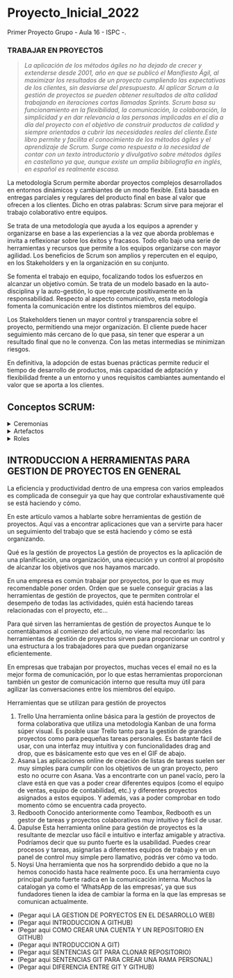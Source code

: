# Proyecto_Inicial_2022
Primer Proyecto Grupo - Aula 16 - ISPC -.
### TRABAJAR EN PROYECTOS

>_La aplicación de los métodos ágiles no ha dejado de crecer y extenderse desde 2001, año en que se publicó el Manifiesto Ágil, al maximizar los resultados de un proyecto cumpliendo las expectativas de los clientes, sin desviarse del presupuesto. Al aplicar Scrum a la gestión de proyectos se pueden obtener resultados de alta calidad trabajando en iteraciones cortas llamadas Sprints. Scrum basa su funcionamiento en la flexibilidad, la comunicación, la colaboración, la simplicidad y en dar relevancia a las personas implicadas en el día a día del proyecto con el objetivo de construir productos de calidad y siempre orientados a cubrir las necesidades reales del cliente.Este libro permite y facilita el conocimiento de los métodos ágiles y el aprendizaje de Scrum. Surge como respuesta a la necesidad de contar con un texto introductorio y divulgativo sobre métodos ágiles en castellano ya que, aunque existe un amplia bibliografía en inglés, en español es realmente escasa._

La metodología Scrum permite abordar proyectos complejos desarrollados en entornos dinámicos y cambiantes de un modo flexible. Está  basada en entregas parciales y regulares del producto final en base al valor que ofrecen a los clientes. Dicho en otras palabras: Scrum sirve para mejorar el trabajo colaborativo entre equipos.

Se trata de una metodología que ayuda a los equipos a aprender y organizarse en base a las experiencias a la vez que aborda problemas e invita a reflexionar sobre los éxitos y fracasos.  Todo ello bajo una serie de herramientas y recursos que permite a los equipos organizarse con mayor agilidad.
Los beneficios de Scrum son amplios y repercuten en el equipo, en los Stakeholders y en la organización en su conjunto.

Se fomenta el trabajo en equipo, focalizando todos los esfuerzos en alcanzar un objetivo común. Se trata de un modelo basado en la auto-disciplina y la auto-gestión, lo que repercute positivamente en la responsabilidad. Respecto al aspecto comunicativo, esta metodología fomenta la comunicación entre los distintos miembros del equipo.

Los Stakeholders tienen un mayor control y transparencia sobre el proyecto, permitiendo una mejor organización. El cliente puede hacer seguimiento más cercano de lo que pasa, sin tener que esperar a un resultado final que no le convenza. Con las metas intermedias se minimizan riesgos.

En definitiva, la adopción de estas buenas prácticas permite reducir el tiempo de desarrollo de productos, más capacidad de adptación y flexibilidad frente a un entorno y unos requisitos cambiantes aumentando el valor que se aporta a los clientes.

## Conceptos SCRUM:

<details><summary>Ceremonias</summary>
<p>
  
# ¿Cuáles son las ceremonias del Scrum?:

<img src="./images/ceremonias-scrum.png" alt="ceremonias-scrum" title="ceremonias-scrum">
Las ceremonias del scrum, o los eventos del scrum, son una parte importante del progeso ágil de un proyecto. Las cuatro ceremonias principales son las reuniones que tienen lugar en las iteraciones o sprints, y que pretenden asegurar el rápido y constante progreso del equipo Scrum, a la par que mejora continuamente su forma de trabajar.

1. Planificación del Sprint o Sprint Planning: 
La planificación del sprint, tiene lugar al comienzo de cada sprint. Para ello se reune al equipo scrum completo, y los integrantes deben ponerse de acuerdo sobre el trabajo a realizar durante el sprint. El Product Owner selecciona y prioriza los elementos más importantes del Product Backlog, explicando cada uno de los elementos seleccionados y su importancia al equipo Scrum.

2. Reuniones Scrum Diarias o Daily Meetings: 
El también conocido como Daily Stand-Up, requiere también de la presencia del equipo scrum completo, se reunirán durante nunca más de 15 minutos. Se alienta al equipo a reunirse de pie, para que la reunión no tarde más de lo necesario. En este tipo de reunión se pretende informar de manera rápida al resto del equipo sobre el progreso de cada miembro del equipo. Cada persona debe responder de forma concisa y concreta las siguiente preguntas: ¿Qué hiciste ayer? ¿En qué trabajarás hoy?
¿Qué obstáculos han surgido?. Estas reuniones ayudan a incrementar la responsabilidad dentro del grupo scrum, a elevar la eficiencia, y el progreso del equipo. Además, mediante estas reuniones el Scrum Master, puede conocer las necesidades y los obstáculos a los que se enfrenta el equipo. Es importante que todos los miembros escuchen a los demás, y no desviarse del tema, ni sobrepasar el tiempo máximo.

3. Sprint review: 
El Sprint Review, sucede al final de cada sprint, y requiere como las demás ceremonias, de la presencia de todo el equipo. La diferencia radica, en que a esta ceremonia, también pueden asistir otras partes interesadas. En esta ceremonia se comparte lo que se ha completado durante el sprint que justo ha terminado, esto se puede compartir con las otras partes interesadas (como puede ser el cliente o el usuario). Este momento es especialmente importante, para recibir retro-alimentación del cliente y del usuario, feedback, del que el Product Owner a su vez tomará nota, para incorporarlo en el Product Backlog (y así incoporarlo al siguiente sprint).

4. Retrospectiva: 
La Retrospectiva del sprint, también tiene lugar al final de cada sprint. Los que asisten a esta ceremonía son: el equipo de desarrollo y el Scrum Master. El Product Owner puede atender, pero no es obligatorio. El foco de atención de esta ceremonía es revisar la forma de trabajo del equipo durante el sprint que acaba de finalizar. Así los miembros se dan feedback entre sí, e intentan conjuntamente pensar en soluciones para sobrepasar los obstáculos, y pensar en mejoras en cuanto a la forma de trabajar. La ceremonía Retrospectiva se debería celebrar siempre al final de cada sprint, aunque el sprint haya ido perfectamente y el equipo sea feliz, el sprint se debe celebrar.
</p>
</details>

<details><summary>Artefactos</summary>

<p>

# ¿Qué son los artefactos del Scrum? (Scrum Artifacts):

<img src="./images/Artefactos-del-Scrum.png" alt="Artefactos del Scrum" title="Artefactos-del-Scrum">

Los artefactos del Scrum, contienen la información más importante para el equipo, tanto para ellos, como para todas las partes interesadas. Hay 3 artefactos principales del Scrum: el backlog del producto o lista de producto, el backlog del sprint o lista de objetivos pendientes del sprint y el incremento. Hay otros artefactos que pueden usarse dentro del equipo scrum, pero a éstos no se les considera fundamentales, entre estos distinguimos los listados de los objetivos cumplidos y el burndown chart o diagrama de quemado scrum.

1. Product Backlog o Lista de Producto: 
La Lista de Producto, rompe el producto en un listado dinámico de elementos obligatorios, entre los que se incluyen las características del producto, las mejoras del producto y los arreglos necesarios. El Producto Backlog se actualiza a menudo, para reflejar las últimas necesidades del mercado, o el feedback del cliente. El Product Backlog lo controla el Product Owner.

2. Sprint Backlog o Lista de Objetivos Pendientes del Sprint: 
El Sprint Backlog toma en cuenta elementos específicos del Product Backlog, en los que se centerará el sprint actual. Es por así llamarlo, una imagen del trabajo real que se está realizando en el momento. Se trata de un artefacto flexible, que se adapta a las necesidades, cambiando el orden del trabajo, quitando las tareas innecesarias, y agregando las que sean necesarias. Este listado lo supervisa el Scrum Master, y el Product Owner puede ayudarle a elaborarlo, finalmente es el equipo de desarrollo quien controla el listado.

3. Incremento: 
El incremento es el incremento del producto. Por ejemplo: una pieza que funciona del software que se está desarrollando, que representa a su vez un conjunto de elementos completados del backlog del producto. Debe estar alineado con la definición de hecho o DoD, y también debe ser aceptado por el product owner, quien decide si se lanzará.

4. Definición de Hecho ó DoD: 
La definición de hecho, la decide y define el equipo, y será aplicado a todos los elementos del producto y del product backlog. Es un listado de criterios que determinarán cuando a un elemento se le define como terminado 100%. Esta definición ayuda a obligar a un mínimo de calidad, calidad necesaria para la viabilidad del producto, lo que hará que el equipo no gaste tiempo de más en un sólo elemento.

5. Burndown chart o Diagrama de Quemado: 
El diagrama de quemado se usa para medir el progreso general de un proyecto. Da una visión a largo plazo del trabajo terminado y del trabajo por realizar. Mide la velocidad, y compara con el trabajo estimado con el trabajo realmente realizado, dando un aporte de realismo al equipo.
</p>
 
</details>

<details><summary>Roles</summary>
<p>

  # Un equipo Scrum siempre se compone de: (Roles)

- Un Product Owner (PO);
- Un Scrum Master (SM);
- Un equipo de desarrollo

<img src="./images/Scrum-agile-team-roles.png" alt="Scrum-agile-team-roles" title="Scrum-agile-team-roles">

Los equipos scrum son auto-gestionados y multidisciplinarios. Esto significa, que como equipo, ellos mismos deciden cual es el mejor camino a seguir, nadie de fuera del equipo decide sobre los pasos a seguir. Además, los equipos scrum poseen ellos mismos todas las habilidades necesarias para llevar a cabo su trabajo, sin necesidad de la intervención de un agente externo. Un equipo que ha alcanzado la madurez en scrum, se fundamenta en su habilidad organizativa, son capaces de auto-organizarse en todos los aspectos, tanto los técnicos como los funcionales.

- Product Owner:
El product owner es el responsable de clientes y usuarios del proyecto. Hay un PO por cada equipo Scrum. El PO es el encargado de mantener y gestionar el backlog del producto, que incluye los elementos del backlog ordenados por prioridad. Elementos del backlog pueden ser: user stories o elementos a desarrollar. En otras palabras, el PO es el responsable del éxito del producto.

De acuerdo con el Manual de Scrum "El Backlog del Producto debe":

- Definir claramente y de forma precisa los elementos del backlog del producto .
- Los elementos del backlog deben estar ordenados para asegurar cumplir los objetivos.
- Optimizar el valor del trabajo que lleva a cabo el equipo de desarrolladores.
- Ser visible, transparente y estar al alcance de todo el equipo Scrum.
- Ser comprensible para el equipo de desarrolladores.

El Product Owner debe tener una visión y comprensión muy clara del producto, debe conocer bien el producto, y en que debe evolucionar, asegurando que satisfacerá las necesidades de los clientes. Define la hoja de ruta del producto.

Idealmente, el product owner (a veces también llamado product manager) forma parte íntegra del equipo, es decir, trabaja en el mismo espacio/oficina. El éxito del PO depende en gran medida del respeto de la organización hacia su función.

- Scrum Master
El rol del Scrum Master (SM), no es el de un líder que dirige a su equipo, si no el de un acompañante. En la metodología Scrum no hay jerarquía. Al gestionar el progreso de un proyecto, el SM se asegura que todos los miembros del equipo están involucrados y saben perfectamente como auto-organizar su trabajo.

Un buen Scrum Master se caracteriza por su empatía, diplomacia y humildad, mediante los que ágilmente resuelve problemas. Además también tienen habilidades de enseñanza (los cuales deben continuamente seguir desarrollando), para poder enseñar a su equipo.

Un equipo trabajando juntos bajo la metodología Scrum debe estar unido. Y está en las manos del SM crear esa armonía de equipo necesaria, para trabajar unidos. Aseguran una fuerte cohesión de equipo, tal y como indica el Manual Scrum:

- Asesoran al equipo de desarrollo para que estos sean auto-gestionados y cross-funcionales.
- Ayudan al equipo de desarrollo en la creación de productos de alto valor.
- Eliminan los obstáculos que puedan aparecer durante el progreso durante el trabajo del equipo de desarrollo.
- Facilitan los eventos Scrum.
- Realizan coaching al equipo de desarrollo en ambientes organizativos en los que aún no se haya adoptado al 100% la metodología scrum.

El Scrum Master también sirve de enlace entre el product owner y el equipo del cliente. El Scrum Master le indica al equipo los cambios o nuevas opciones que requiera el cliente. Otras responsabilidad del SM, de acuerdo con el Manual Scrum, son:

- Asegurar la comprensión de los objetivos, el alcance del proyecto y el concepto del producto por parte del equipo.
- Encontrar técnicas que aseguren el correcto funcionamiento de la gestión del backlog.
- Ayudar al equipo scrum, con la identificación de elementos claros y concisos necesarios del backlog.
- Comprensión de la planificación del producto en entornos empíricos.
- Comprender y poner en marcha acciones de agilidad.
- Facilitar la celebración de eventos scrum.

Es importante recordar, que la función primordial del Scrum Master, consiste en asegurar la armonía del equipo. El SM cubre multitud de funciones y responsabilidades, pero en ningún caso es un project manager o asistente de organización. Las siguientes cualidades humanas son importantes que las posea un Scrum Master:

- Liderar el coaching de la implementación de scrum en la empresa.
- Planificar la ejecución de acciones scrum.
- Ayudar a los empleados y a las partes interesadas, a entender y promulgar el scum en el desarrollo del productos.
- Favorecer el cambio que ayude a incrementar la productividad del equipo scrum.
- Trabajar conjuntamente con otros Scrum Masters para mejorar su eficiencia en la aplicación del scrum dentro de la empresa.

* Equipo de Desarrollo (Development Team)

La cantidad de miembros por la que está compuesto el equipo de desarrollo puede variar. Ya que cada proyecto debe ser autosuficiente, las habilidades de los miembros del equipo deben abarcar todos los mayores aspectos y necesidades. En proyectos de IT, los miembros del equipo tradicionalmente son desarrolladores, ya que desarrollan software. Pero hoy en día, el Scrum se usa en todo tipo de proyectos, por lo que "desarrolladores" puede abarcar muchos tipos de roles.

Las siguientes afirmaciones deben cumplirse en un equipo de desarrollo:

- Auto-organizados. Nadie, ni siquiera el Scrum Master le dice al equipo de desarrollo cómo convertir el backlog del producto en incrementos de funcionalidades del proyecto.
- Son cross-funcionales, entre todos poseen todas las habilidades necesarias para crear el producto.
- Dentro del equipo de desarrollo no existen los títulos.
- No existen sub-equipos dentro del equipo de desarrollo, independientemente de los distintos ámbitos de trabajo a realizar.
- Los distintos miembros del equipo de desarrollo tendrán distintas especialidades, pero responden como un equipo.

Como norma general, "cuantos menos mejor". Esta norma facilita la simplicidad a la hora de entregar un producto. Aunque hay que tener en cuenta, que aunque menos sea mejor, es necesario que el equipo esté conformado por el número necesario de miembros, para que el equipo posea todas las habilidades necesarias en el desarrollo del producto. Ni al product owner, ni al scrum master se les cuenta como miembros del equipo de desarrollo.

En cuanto a la descripción del puesto, en el caso de un oferta de empleo, las habilidades que se suelen pedir son muy diversas, ya que a los "desarrolladores" se les contrata en función de sus habilidades. Siempre será una ventaja la experiencia de trabajo en equipos scrum.

</p>
 
</details>

## INTRODUCCION A HERRAMIENTAS PARA GESTION DE PROYECTOS EN GENERAL
La eficiencia y productividad dentro de una empresa con varios empleados es complicada de conseguir ya que hay que controlar exhaustivamente qué se está haciendo y cómo.

En este artículo vamos a hablarte sobre herramientas de gestión de proyectos. Aquí vas a encontrar aplicaciones que van a servirte para hacer un seguimiento del trabajo que se está haciendo y cómo se está organizando.

Qué es la gestión de proyectos
La gestión de proyectos es la aplicación de una planificación, una organización, una ejecución y un control al propósito de alcanzar los objetivos que nos hayamos marcado.

En una empresa es común trabajar por proyectos, por lo que es muy recomendable poner orden. Orden que se suele conseguir gracias a las herramientas de gestión de proyectos, que te permiten controlar el desempeño de todas las actividades, quién está haciendo tareas relacionadas con el proyecto, etc…

Para qué sirven las herramientas de gestión de proyectos
Aunque te lo comentábamos al comienzo del artículo, no viene mal recordarlo: las herramientas de gestión de proyectos sirven para proporcionar un control y una estructura a los trabajadores para que puedan organizarse eficientemente.

En empresas que trabajan por proyectos, muchas veces el email no es la mejor forma de comunicación, por lo que estas herramientas proporcionan también un gestor de comunicación interno que resulta muy útil para agilizar las conversaciones entre los miembros del equipo.

Herramientas que se utilizan para gestión de proyectos
1. Trello
Una herramienta online básica para la gestión de proyectos de forma colaborativa que utiliza una metodología Kanban de una forma súper visual.
Es posible usar Trello tanto para la gestión de grandes proyectos como para pequeñas tareas personales. Es bastante fácil de usar, con una interfaz muy intuitiva y con funcionalidades drag and drop, que es básicamente esto que ves en el GIF de abajo.
2. Asana
Las aplicaciones online de creación de listas de tareas suelen ser muy simples para cumplir con los objetivos de un gran proyecto, pero esto no ocurre con Asana. Vas a encontrarte con un panel vacío, pero la clave está en que vas a poder crear diferentes equipos (como el equipo de ventas, equipo de contabilidad, etc.) y diferentes proyectos asignados a estos equipos. Y además, vas a poder comprobar en todo momento cómo se encuentra cada proyecto.
3. Redbooth
Conocido anteriormente como Teambox, Redbooth es un gestor de tareas y proyectos colaborativos muy intuitivo y fácil de usar.
4. Dapulse
Esta herramienta online para gestión de proyectos es la resultante de mezclar uso fácil e intuitivo e interfaz amigable y atractiva. Podríamos decir que su punto fuerte es la usabilidad. Puedes crear procesos y tareas, asignarlas a diferentes equipos de trabajo y en un panel de control muy simple pero llamativo, podrás ver cómo va todo.
5. Noysi
Una herramienta que nos ha sorprendido debido a que no la hemos conocido hasta hace realmente poco. Es una herramienta cuyo principal punto fuerte radica en la comunicación interna. Muchos la catalogan ya como el ‘WhatsApp de las empresas’, ya que sus fundadores tienen la idea de cambiar la forma en la que las empresas se comunican actualmente.

- (Pegar aqui LA GESTION DE PORYECTOS EN EL DESARROLLO WEB)
- (Pegar aqui INTRODUCCION A GITHUB)
- (Pegar aqui COMO CREAR UNA CUENTA Y UN REPOSITORIO EN GITHUB)
- (Pegar aqui INTRODUCCION A GIT)
- (Pegar aqui SENTENCIAS GIT PARA CLONAR REPOSITORIO)
- (Pegar aqui SENTENCIAS GIT PARA CREAR UNA RAMA PERSONAL)
- (Pegar aqui DIFERENCIA ENTRE GIT Y GITHUB)
